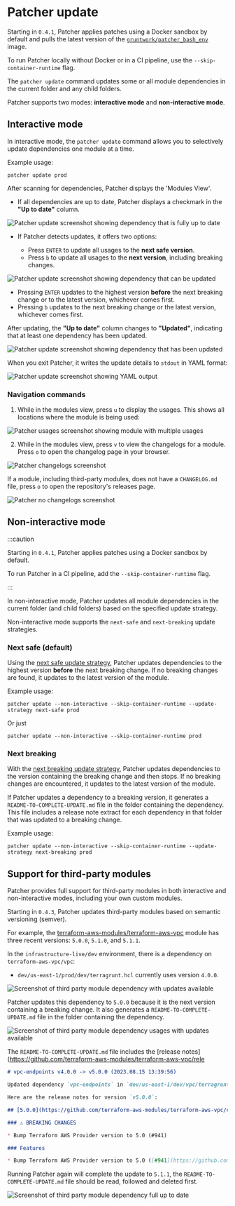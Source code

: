 # Patcher update

Starting in `0.4.1`, Patcher applies patches using a Docker sandbox by default and pulls the latest version of the [`gruntwork/patcher_bash_env`](https://hub.docker.com/r/gruntwork/patcher_bash_env) image.  

To run Patcher locally without Docker or in a CI pipeline, use the `--skip-container-runtime` flag.  

The `patcher update` command updates some or all module dependencies in the current folder and any child folders.  

Patcher supports two modes: **interactive mode** and **non-interactive mode**.  

## Interactive mode

In interactive mode, the `patcher update` command allows you to selectively update dependencies one module at a time.  

Example usage:
```
patcher update prod
```

After scanning for dependencies, Patcher displays the 'Modules View'.  

- If all dependencies are up to date, Patcher displays a checkmark in the **"Up to date"** column.  

![Patcher update screenshot showing dependency that is fully up to date](/img/guides/stay-up-to-date/patcher/patcher-update-overview-futd.png)  

- If Patcher detects updates, it offers two options:  
 
    * Press `ENTER` to update all usages to the **next safe version**.  
    * Press `b` to update all usages to the **next version**, including breaking changes.  

![Patcher update screenshot showing dependency that can be updated](/img/guides/stay-up-to-date/patcher/patcher-update-overview-update-available.png)  

- Pressing `ENTER` updates to the highest version **before** the next breaking change or to the latest version, whichever comes first.  
- Pressing `b` updates to the next breaking change or the latest version, whichever comes first.  

After updating, the **"Up to date"** column changes to **"Updated"**, indicating that at least one dependency has been updated.  

![Patcher update screenshot showing dependency that has been updated](/img/guides/stay-up-to-date/patcher/patcher-update-overview-updated.png)

When you exit Patcher, it writes the update details to `stdout` in YAML format:  

![Patcher update screenshot showing YAML output](/img/guides/stay-up-to-date/patcher/patcher-update-yaml-output.png)  

### Navigation commands  

1. While in the modules view, press `u` to display the usages. This shows all locations where the module is being used:  

![Patcher usages screenshot showing module with multiple usages](/img/guides/stay-up-to-date/patcher/patcher-update-usages-update-available.png)  

2. While in the modules view, press `v` to view the changelogs for a module. Press `o` to open the changelog page in your browser.  

![Patcher changelogs screenshot](/img/guides/stay-up-to-date/patcher/patcher-update-changelog.png)  

If a module, including third-party modules, does not have a `CHANGELOG.md` file, press `o` to open the repository's releases page.  

![Patcher no changelogs screenshot](/img/guides/stay-up-to-date/patcher/patcher-update-no-changelog.png)  


## Non-interactive mode

:::caution  

Starting in `0.4.1`, Patcher applies patches using a Docker sandbox by default.  

To run Patcher in a CI pipeline, add the `--skip-container-runtime` flag.  

:::  

In non-interactive mode, Patcher updates all module dependencies in the current folder (and child folders) based on the specified update strategy.  

Non-interactive mode supports the `next-safe` and `next-breaking` update strategies.  

### Next safe (default)  

Using the [next safe update strategy](/2.0/docs/patcher/concepts/update-strategies/#next-safe-update-strategy-default), Patcher updates dependencies to the highest version **before** the next breaking change. If no breaking changes are found, it updates to the latest version of the module.  


Example usage:
```
patcher update --non-interactive --skip-container-runtime --update-strategy next-safe prod
```
Or just
```
patcher update --non-interactive --skip-container-runtime prod
```

### Next breaking  

With the [next breaking update strategy](/2.0/docs/patcher/concepts/update-strategies#next-breaking-update-strategy), Patcher updates dependencies to the version containing the breaking change and then stops. If no breaking changes are encountered, it updates to the latest version of the module.  

If Patcher updates a dependency to a breaking version, it generates a `README-TO-COMPLETE-UPDATE.md` file in the folder containing the dependency. This file includes a release note extract for each dependency in that folder that was updated to a breaking change.  

Example usage:
```
patcher update --non-interactive --skip-container-runtime --update-strategy next-breaking prod
```

## Support for third-party modules  

Patcher provides full support for third-party modules in both interactive and non-interactive modes, including your own custom modules.  

Starting in `0.4.3`, Patcher updates third-party modules based on semantic versioning (semver).  

For example, the [terraform-aws-modules/terraform-aws-vpc](https://github.com/terraform-aws-modules/terraform-aws-vpc) module has three recent versions: `5.0.0`, `5.1.0`, and `5.1.1`.  

In the `infrastructure-live/dev` environment, there is a dependency on `terraform-aws-vpc/vpc`:  
- `dev/us-east-1/prod/dev/terragrunt.hcl` currently uses version `4.0.0`.  

![Screenshot of third party module dependency with updates available](/img/guides/stay-up-to-date/patcher/patcher-update-overview-3p-update-available.png)  

Patcher updates this dependency to `5.0.0` because it is the next version containing a breaking change. It also generates a `README-TO-COMPLETE-UPDATE.md` file in the folder containing the dependency.  

![Screenshot of third party module dependency usages with updates available](/img/guides/stay-up-to-date/patcher/patcher-update-usages-3p-update-available.png)  

The `README-TO-COMPLETE-UPDATE.md` file includes the [release notes](https://github.com/terraform-aws-modules/terraform-aws-vpc/rele
```md
# vpc-endpoints v4.0.0 -> v5.0.0 (2023.08.15 13:39:56)

Updated dependency `vpc-endpoints` in `dev/us-east-1/dev/vpc/terragrunt.hcl` to version `v5.0.0`, which includes breaking changes. You MUST follow the instructions in the release notes to complete this update safely: https://github.com/terraform-aws-modules/terraform-aws-vpc/releases/tag/v5.0.0  

Here are the release notes for version `v5.0.0`:  

## [5.0.0](https://github.com/terraform-aws-modules/terraform-aws-vpc/compare/v4.0.2...v5.0.0) (2023-05-30)  

### ⚠ BREAKING CHANGES  

* Bump Terraform AWS Provider version to 5.0 (#941)  

### Features

* Bump Terraform AWS Provider version to 5.0 ([#941](https://github.com/terraform-aws-modules/terraform-aws-vpc/issues/941)) ([2517eb9](https://github.com/terraform-aws-modules/terraform-aws-vpc/commit/2517eb98a39500897feecd27178994055ee2eb5e))
```

Running Patcher again will complete the update to `5.1.1`, the `README-TO-COMPLETE-UPDATE.md` file should be read, followed and deleted first.

![Screenshot of third party module dependency full up to date](/img/guides/stay-up-to-date/patcher/patcher-report-overview-3p-futd.png)
